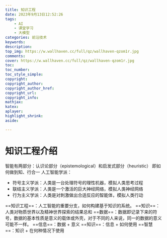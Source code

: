 ```yaml
---
title: 知识工程
date: 2023年9月13日12:52:26
tags: 
    - AI
    - 课堂学习
    - 大模型
categories: 前沿技术
keywords:
description: 
top_img: https://w.wallhaven.cc/full/qz/wallhaven-qzom1r.jpg
comments:
cover: https://w.wallhaven.cc/full/qz/wallhaven-qzom1r.jpg
toc: 
toc_number:
toc_style_simple:
copyright:
copyright_author:
copyright_author_href:
copyright_url:
copyright_info:
mathjax:
katex:
aplayer:
highlight_shrink:
aside:

---
```


<meta name="referrer" content="no-referrer"/>

# 知识工程介绍

智能有两部分：认识论部分（epistemological）和启发式部分（heuristic） 即如何做到知、行合一
人工智能学派：

* 符号主义学派：人类是一台处理符号的理性机器，模拟人类思考过程
* 联结主义学派：人类是一个激活的巨大神经网络，模拟人类神经网络
* 行为主义学派：人类是对刺激做出合适反应的智能体，模拟人类行动

==知识工程==：人工智能的重要分支，如何构建基于知识的系统。
==知识==：人类对物质世界以及精神世界探索的结果总和
==数据==：数据即记录下来的符号，数据的基本性质是意义的载体或外壳，对于不同的人来说，同一的数据的意义可能不一样。
==信息==：数据 + 意义
==知识==：信息 + 如何使用
==智慧==：知识 + 在何种情况下使用





